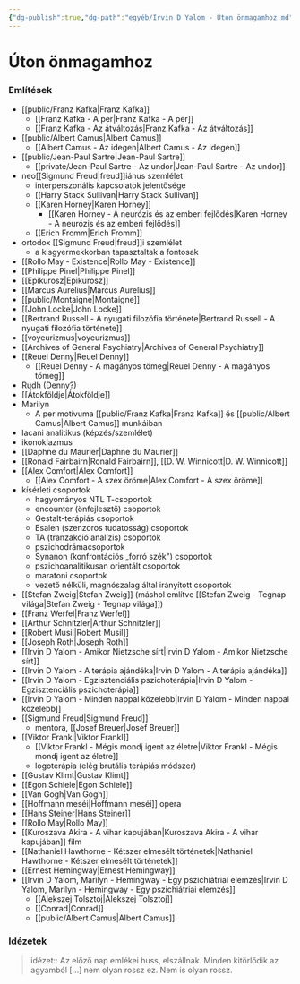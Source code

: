 ```yaml
---
{"dg-publish":true,"dg-path":"egyéb/Irvin D Yalom - Úton önmagamhoz.md","permalink":"/egyeb/irvin-d-yalom-uton-oenmagamhoz/","title":"Úton önmagamhoz"}
---
```


# Úton önmagamhoz
### Említések

- [[public/Franz Kafka\|Franz Kafka]]
	- [[Franz Kafka - A per\|Franz Kafka - A per]]
	- [[Franz Kafka - Az átváltozás\|Franz Kafka - Az átváltozás]]
- [[public/Albert Camus\|Albert Camus]]
	- [[Albert Camus - Az idegen\|Albert Camus - Az idegen]]
- [[public/Jean-Paul Sartre\|Jean-Paul Sartre]]
	- [[private/Jean-Paul Sartre - Az undor\|Jean-Paul Sartre - Az undor]]
- neo[[Sigmund Freud\|freud]]iánus szemlélet
	- interperszonális kapcsolatok jelentősége
	- [[Harry Stack Sullivan\|Harry Stack Sullivan]]
	- [[Karen Horney\|Karen Horney]]
		- [[Karen Horney - A neurózis és az emberi fejlődés\|Karen Horney - A neurózis és az emberi fejlődés]]
	- [[Erich Fromm\|Erich Fromm]]
- ortodox [[Sigmund Freud\|freud]]i szemlélet
	- a kisgyermekkorban tapasztaltak a fontosak
- [[Rollo May - Existence\|Rollo May - Existence]]
- [[Philippe Pinel\|Philippe Pinel]]
- [[Epikurosz\|Epikurosz]]
- [[Marcus Aurelius\|Marcus Aurelius]]
- [[public/Montaigne\|Montaigne]]
- [[John Locke\|John Locke]]
- [[Bertrand Russell - A nyugati filozófia története\|Bertrand Russell - A nyugati filozófia története]]
- [[voyeurizmus\|voyeurizmus]]
- [[Archives of General Psychiatry\|Archives of General Psychiatry]]
- [[Reuel Denny\|Reuel Denny]]
	- [[Reuel Denny - A magányos tömeg\|Reuel Denny - A magányos tömeg]]
- Rudh (Denny?)
- [[Átokföldje\|Átokföldje]]
- Marilyn
	- A per motívuma [[public/Franz Kafka\|Franz Kafka]] és [[public/Albert Camus\|Albert Camus]] munkáiban
- lacani analitikus (képzés/szemlélet)
- ikonoklazmus
- [[Daphne du Maurier\|Daphne du Maurier]]
- [[Ronald Fairbairn\|Ronald Fairbairn]], [[D. W. Winnicott\|D. W. Winnicott]]
- [[Alex Comfort\|Alex Comfort]]
	- [[Alex Comfort - A szex öröme\|Alex Comfort - A szex öröme]]
- kísérleti csoportok
	- hagyományos NTL T-csoportok
	- encounter (önfejlesztő) csoportok
	- Gestalt-terápiás csoportok
	- Esalen (szenzoros tudatosság) csoportok
	- TA (tranzakció analízis) csoportok
	- pszichodrámacsoportok
	- Synanon (konfrontációs „forró szék") csoportok
	- pszichoanalitikusan orientált csoportok
	- maratoni csoportok
	- vezető nélküli, magnószalag által irányított csoportok
- [[Stefan Zweig\|Stefan Zweig]] (máshol említve [[Stefan Zweig - Tegnap világa\|Stefan Zweig - Tegnap világa]])
- [[Franz Werfel\|Franz Werfel]]
- [[Arthur Schnitzler\|Arthur Schnitzler]]
- [[Robert Musil\|Robert Musil]]
- [[Joseph Roth\|Joseph Roth]]
- [[Irvin D Yalom - Amikor Nietzsche sírt\|Irvin D Yalom - Amikor Nietzsche sírt]]
- [[Irvin D Yalom - A terápia ajándéka\|Irvin D Yalom - A terápia ajándéka]]
- [[Irvin D Yalom - Egzisztenciális pszichoterápia\|Irvin D Yalom - Egzisztenciális pszichoterápia]]
- [[Irvin D Yalom - Minden nappal közelebb\|Irvin D Yalom - Minden nappal közelebb]]
- [[Sigmund Freud\|Sigmund Freud]]
	- mentora, [[Josef Breuer\|Josef Breuer]]
- [[Viktor Frankl\|Viktor Frankl]]
	- [[Viktor Frankl - Mégis mondj igent az életre\|Viktor Frankl - Mégis mondj igent az életre]]
	- logoterápia (elég brutális terápiás módszer)
- [[Gustav Klimt\|Gustav Klimt]]
- [[Egon Schiele\|Egon Schiele]]
- [[Van Gogh\|Van Gogh]]
- [[Hoffmann meséi\|Hoffmann meséi]] opera
- [[Hans Steiner\|Hans Steiner]]
- [[Rollo May\|Rollo May]]
- [[Kuroszava Akira - A vihar kapujában\|Kuroszava Akira - A vihar kapujában]] film
- [[Nathaniel Hawthorne - Kétszer elmesélt történetek\|Nathaniel Hawthorne - Kétszer elmesélt történetek]]
- [[Ernest Hemingway\|Ernest Hemingway]]
- [[Irvin D Yalom, Marilyn - Hemingway - Egy pszichiátriai elemzés\|Irvin D Yalom, Marilyn - Hemingway - Egy pszichiátriai elemzés]]
	- [[Alekszej Tolsztoj\|Alekszej Tolsztoj]]
	- [[Conrad\|Conrad]]
	- [[public/Albert Camus\|Albert Camus]]
### Idézetek

> idézet:: Az előző nap emlékei huss, elszállnak. Minden kitörlődik az agyamból [...] nem olyan rossz ez. Nem is olyan rossz.